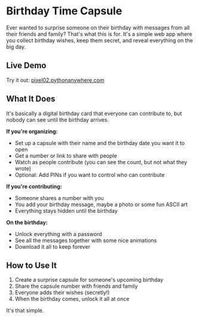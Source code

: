 # Birthday Time Capsule

Ever wanted to surprise someone on their birthday with messages from all their friends and family? That's what this is for. It's a simple web app where you collect birthday wishes, keep them secret, and reveal everything on the big day.

## Live Demo

Try it out: [pixel02.pythonanywhere.com](https://pixel02.pythonanywhere.com/)

## What It Does

It's basically a digital birthday card that everyone can contribute to, but nobody can see until the birthday arrives.

**If you're organizing:**
- Set up a capsule with their name and the birthday date you want it to open
- Get a number or link to share with people
- Watch as people contribute (you can see the count, but not what they wrote)
- Optional: Add PINs if you want to control who can contribute

**If you're contributing:**
- Someone shares a number with you
- You add your birthday message, maybe a photo or some fun ASCII art
- Everything stays hidden until the birthday

**On the birthday:**
- Unlock everything with a password
- See all the messages together with some nice animations
- Download it all to keep forever

## How to Use It

1. Create a surprise capsule for someone's upcoming birthday
2. Share the capsule number with friends and family
3. Everyone adds their wishes (secretly!)
4. When the birthday comes, unlock it all at once

It's that simple.
